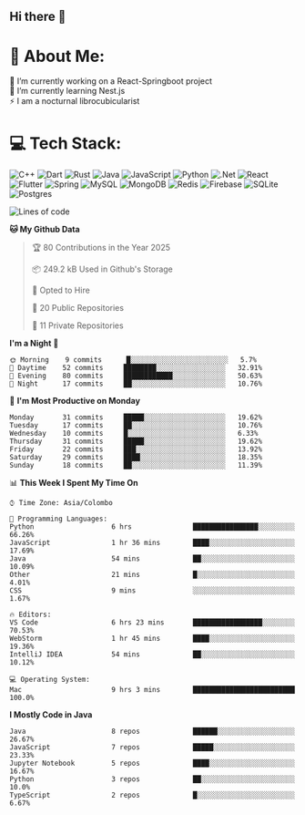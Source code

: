 ## Hi there 👋
# 💫 About Me:
🔭 I’m currently working on a React-Springboot project<br>🌱 I’m currently learning Nest.js <br>⚡ I am a nocturnal librocubicularist



# 💻 Tech Stack:
![C++](https://img.shields.io/badge/c++-%2300599C.svg?style=for-the-badge&logo=c%2B%2B&logoColor=white) ![Dart](https://img.shields.io/badge/dart-%230175C2.svg?style=for-the-badge&logo=dart&logoColor=white) ![Rust](https://img.shields.io/badge/rust-%23000000.svg?style=for-the-badge&logo=rust&logoColor=white) ![Java](https://img.shields.io/badge/java-%23ED8B00.svg?style=for-the-badge&logo=openjdk&logoColor=white) ![JavaScript](https://img.shields.io/badge/javascript-%23323330.svg?style=for-the-badge&logo=javascript&logoColor=%23F7DF1E) ![Python](https://img.shields.io/badge/python-3670A0?style=for-the-badge&logo=python&logoColor=ffdd54) ![.Net](https://img.shields.io/badge/.NET-5C2D91?style=for-the-badge&logo=.net&logoColor=white) ![React](https://img.shields.io/badge/react-%2320232a.svg?style=for-the-badge&logo=react&logoColor=%2361DAFB) ![Flutter](https://img.shields.io/badge/Flutter-%2302569B.svg?style=for-the-badge&logo=Flutter&logoColor=white) ![Spring](https://img.shields.io/badge/spring-%236DB33F.svg?style=for-the-badge&logo=spring&logoColor=white) ![MySQL](https://img.shields.io/badge/mysql-4479A1.svg?style=for-the-badge&logo=mysql&logoColor=white) ![MongoDB](https://img.shields.io/badge/MongoDB-%234ea94b.svg?style=for-the-badge&logo=mongodb&logoColor=white) ![Redis](https://img.shields.io/badge/redis-%23DD0031.svg?style=for-the-badge&logo=redis&logoColor=white) ![Firebase](https://img.shields.io/badge/firebase-a08021?style=for-the-badge&logo=firebase&logoColor=ffcd34) ![SQLite](https://img.shields.io/badge/sqlite-%2307405e.svg?style=for-the-badge&logo=sqlite&logoColor=white) ![Postgres](https://img.shields.io/badge/postgres-%23316192.svg?style=for-the-badge&logo=postgresql&logoColor=white)

<!--START_SECTION:waka-->
![Lines of code](https://img.shields.io/badge/From%20Hello%20World%20I%27ve%20Written-0%20lines%20of%20code-blue)

**🐱 My Github Data** 

> 🏆 80 Contributions in the Year 2025
 > 
> 📦 249.2 kB Used in Github's Storage 
 > 
> 💼 Opted to Hire
 > 
> 📜 20 Public Repositories
 > 
> 🔑 11 Private Repositories 

**I'm a Night 🦉** 

```text
🌞 Morning    9 commits      █░░░░░░░░░░░░░░░░░░░░░░░░   5.7% 
🌆 Daytime    52 commits     ████████░░░░░░░░░░░░░░░░░   32.91% 
🌃 Evening    80 commits     ████████████░░░░░░░░░░░░░   50.63% 
🌙 Night      17 commits     ██░░░░░░░░░░░░░░░░░░░░░░░   10.76%

```
📅 **I'm Most Productive on Monday** 

```text
Monday       31 commits     █████░░░░░░░░░░░░░░░░░░░░   19.62% 
Tuesday      17 commits     ██░░░░░░░░░░░░░░░░░░░░░░░   10.76% 
Wednesday    10 commits     █░░░░░░░░░░░░░░░░░░░░░░░░   6.33% 
Thursday     31 commits     █████░░░░░░░░░░░░░░░░░░░░   19.62% 
Friday       22 commits     ███░░░░░░░░░░░░░░░░░░░░░░   13.92% 
Saturday     29 commits     ████░░░░░░░░░░░░░░░░░░░░░   18.35% 
Sunday       18 commits     ██░░░░░░░░░░░░░░░░░░░░░░░   11.39%

```


📊 **This Week I Spent My Time On** 

```text
⌚︎ Time Zone: Asia/Colombo

💬 Programming Languages: 
Python                   6 hrs               ████████████████░░░░░░░░░   66.26% 
JavaScript               1 hr 36 mins        ████░░░░░░░░░░░░░░░░░░░░░   17.69% 
Java                     54 mins             ██░░░░░░░░░░░░░░░░░░░░░░░   10.09% 
Other                    21 mins             █░░░░░░░░░░░░░░░░░░░░░░░░   4.01% 
CSS                      9 mins              ░░░░░░░░░░░░░░░░░░░░░░░░░   1.67%

🔥 Editors: 
VS Code                  6 hrs 23 mins       █████████████████░░░░░░░░   70.53% 
WebStorm                 1 hr 45 mins        ████░░░░░░░░░░░░░░░░░░░░░   19.36% 
IntelliJ IDEA            54 mins             ██░░░░░░░░░░░░░░░░░░░░░░░   10.12%

💻 Operating System: 
Mac                      9 hrs 3 mins        █████████████████████████   100.0%

```

**I Mostly Code in Java** 

```text
Java                     8 repos             ██████░░░░░░░░░░░░░░░░░░░   26.67% 
JavaScript               7 repos             █████░░░░░░░░░░░░░░░░░░░░   23.33% 
Jupyter Notebook         5 repos             ████░░░░░░░░░░░░░░░░░░░░░   16.67% 
Python                   3 repos             ██░░░░░░░░░░░░░░░░░░░░░░░   10.0% 
TypeScript               2 repos             █░░░░░░░░░░░░░░░░░░░░░░░░   6.67%

```



<!--END_SECTION:waka-->


